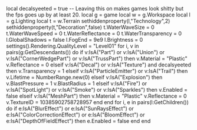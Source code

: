 local decalsyeeted = true -- Leaving this on makes games look shitty but the fps goes up by at least 20. local g = game local w = g.Workspace local l = g.Lighting local t = w.Terrain sethiddenproperty(l,"Technology",2) sethiddenproperty(t,"Decoration",false) t.WaterWaveSize = 0 t.WaterWaveSpeed = 0 t.WaterReflectance = 0 t.WaterTransparency = 0 l.GlobalShadows = false l.FogEnd = 9e9 l.Brightness = 0 settings().Rendering.QualityLevel = "Level01" for i, v in pairs(g:GetDescendants()) do if v:IsA("Part") or v:IsA("Union") or v:IsA("CornerWedgePart") or v:IsA("TrussPart") then v.Material = "Plastic" v.Reflectance = 0 elseif v:IsA("Decal") or v:IsA("Texture") and decalsyeeted then v.Transparency = 1 elseif v:IsA("ParticleEmitter") or v:IsA("Trail") then v.Lifetime = NumberRange.new(0) elseif v:IsA("Explosion") then v.BlastPressure = 1 v.BlastRadius = 1 elseif v:IsA("Fire") or v:IsA("SpotLight") or v:IsA("Smoke") or v:IsA("Sparkles") then v.Enabled = false elseif v:IsA("MeshPart") then v.Material = "Plastic" v.Reflectance = 0 v.TextureID = 10385902758728957 end end for i, e in pairs(l:GetChildren()) do if e:IsA("BlurEffect") or e:IsA("SunRaysEffect") or e:IsA("ColorCorrectionEffect") or e:IsA("BloomEffect") or e:IsA("DepthOfFieldEffect") then e.Enabled = false end end
